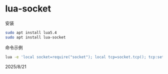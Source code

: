 # lua-socket

安装
```bash
sudo apt install lua5.4
sudo apt install lua-socket
```

命令示例
```bash
lua -e 'local socket=require("socket"); local tcp=socket.tcp(); tcp:settimeout(3); local ok, err = tcp:connect("baidu.com", 80); print(ok and "网络连通正常" or "连接失败: "..err); tcp:close()'
```


2025/8/21
